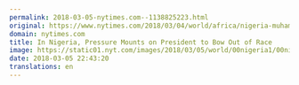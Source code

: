 ```yaml
---
permalink: 2018-03-05-nytimes.com--1138825223.html
original: https://www.nytimes.com/2018/03/04/world/africa/nigeria-muhammadu-buhari.html?partner=rss&amp;emc=rss
domain: nytimes.com
title: In Nigeria, Pressure Mounts on President to Bow Out of Race
image: https://static01.nyt.com/images/2018/03/05/world/00nigeria1/00nigeria1-mediumThreeByTwo440.jpg
date: 2018-03-05 22:43:20
translations: en
---
```


